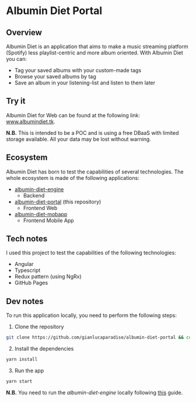 # Albumin Diet Portal

## Overview

Albumin Diet is an application that aims to make a music streaming platform (Spotify) less playlist-centric and more album oriented.
With Albumin Diet you can:

- Tag your saved albums with your custom-made tags
- Browse your saved albums by tag
- Save an album in your listening-list and listen to them later

## Try it

Albumin Diet for Web can be found at the following link: www.albumindiet.tk.

**N.B.** This is intended to be a POC and is using a free DBaaS with limited storage available. All your data may be lost without warning.

## Ecosystem

Albumin Diet has born to test the capabilities of several technologies. The whole ecosystem is made of the following applications:

- [albumin-diet-engine](https://github.com/gianlucaparadise/albumin-diet-engine)
  - Backend
- [albumin-diet-portal](https://github.com/gianlucaparadise/albumin-diet-portal) (this repository)
  - Frontend Web
- [albumin-diet-mobapp](https://github.com/gianlucaparadise/albumin-diet-mobapp)
  - Frontend Mobile App

## Tech notes

I used this project to test the capabilities of the following technologies:

- Angular
- Typescript
- Redux pattern (using NgRx)
- GitHub Pages

## Dev notes

To run this application locally, you need to perform the following steps:

1. Clone the repository

```sh
git clone https://github.com/gianlucaparadise/albumin-diet-portal && cd albumin-diet-portal
```

2. Install the dependencies

```sh
yarn install
```

3. Run the app

```sh
yarn start
```

**N.B.** You need to run the _albumin-diet-engine_ locally following [this](https://github.com/gianlucaparadise/albumin-diet-engine/blob/master/README.md) guide.
